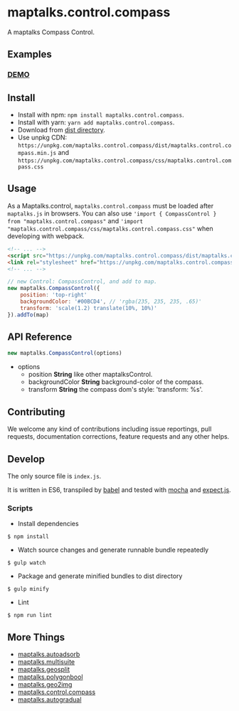# maptalks.control.compass

A maptalks Compass Control.

## Examples

### [DEMO](https://cxiaof.github.io/maptalks.control.compass/demo/index.html)

## Install

-   Install with npm: `npm install maptalks.control.compass`.
-   Install with yarn: `yarn add maptalks.control.compass`.
-   Download from [dist directory](https://github.com/cXiaof/maptalks.control.compass/tree/master/dist).
-   Use unpkg CDN: `https://unpkg.com/maptalks.control.compass/dist/maptalks.control.compass.min.js` and `https://unpkg.com/maptalks.control.compass/css/maptalks.control.compass.css`

## Usage

As a Maptalks.control, `maptalks.control.compass` must be loaded after `maptalks.js` in browsers. You can also use `'import { CompassControl } from "maptalks.control.compass"` and `'import "maptalks.control.compass/css/maptalks.control.compass.css"` when developing with webpack.

```html
<!-- ... -->
<script src="https://unpkg.com/maptalks.control.compass/dist/maptalks.control.compass.min.js"></script>
<link rel="stylesheet" href="https://unpkg.com/maptalks.control.compass/css/maptalks.control.compass.css" />
<!-- ... -->
```

```javascript
// new Control: CompassControl, and add to map.
new maptalks.CompassControl({
    position: 'top-right'
    backgroundColor: '#00BCD4', // 'rgba(235, 235, 235, .65)'
    transform: 'scale(1.2) translate(10%, 10%)'
}).addTo(map)
```

## API Reference

```javascript
new maptalks.CompassControl(options)
```

-   options
    -   position **String** like other maptalksControl.
    -   backgroundColor **String** background-color of the compass.
    -   transform **String** the compass dom's style: 'transform: %s'.

## Contributing

We welcome any kind of contributions including issue reportings, pull requests, documentation corrections, feature requests and any other helps.

## Develop

The only source file is `index.js`.

It is written in ES6, transpiled by [babel](https://babeljs.io/) and tested with [mocha](https://mochajs.org) and [expect.js](https://github.com/Automattic/expect.js).

### Scripts

-   Install dependencies

```shell
$ npm install
```

-   Watch source changes and generate runnable bundle repeatedly

```shell
$ gulp watch
```

-   Package and generate minified bundles to dist directory

```shell
$ gulp minify
```

-   Lint

```shell
$ npm run lint
```

## More Things

-   [maptalks.autoadsorb](https://github.com/cXiaof/maptalks.autoadsorb/issues)
-   [maptalks.multisuite](https://github.com/cXiaof/maptalks.multisuite/issues)
-   [maptalks.geosplit](https://github.com/cXiaof/maptalks.geosplit/issues)
-   [maptalks.polygonbool](https://github.com/cXiaof/maptalks.polygonbool/issues)
-   [maptalks.geo2img](https://github.com/cXiaof/maptalks.geo2img/issues)
-   [maptalks.control.compass](https://github.com/cXiaof/maptalks.control.compass/issues)
-   [maptalks.autogradual](https://github.com/cXiaof/maptalks.autogradual/issues)
